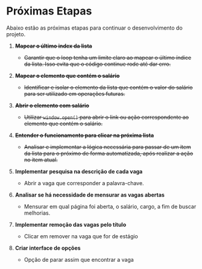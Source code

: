 # Próximas Etapas

Abaixo estão as próximas etapas para continuar o desenvolvimento do projeto.

1. **~~Mapear o último index da lista~~**  
   - ~~Garantir que o loop tenha um limite claro ao mapear o último índice da lista. Isso evita que o código continue rode até dar erro.~~

2. **~~Mapear o elemento que contém o salário~~** 
   - ~~Identificar e isolar o elemento da lista que contém o valor do salário para ser utilizado em operações futuras.~~

3. **~~Abrir o elemento com salário~~**  
   - ~~Utilizar `window.open()` para abrir o link ou ação correspondente ao elemento que contém o salário.~~

4. **~~Entender o funcionamento para clicar na próxima lista~~**  
   - ~~Analisar e implementar a lógica necessária para passar de um item da lista para o próximo de forma automatizada, após realizar a ação no item atual.~~

5. **Implementar pesquisa na descrição de cada vaga**
   - Abrir a vaga que corresponder a palavra-chave.

7. **Analisar se há necessidade de mensurar as vagas abertas**
   - Mensurar em qual página foi aberta, o salário, cargo, a fim de buscar melhorias.

8. **Implementar remoção das vagas pelo título**
   - Clicar em remover na vaga que for de estágio 

9. **Criar interface de opções**
   - Opção de parar assim que encontrar a vaga
